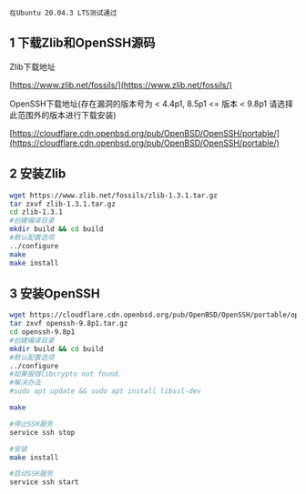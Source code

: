 
```
在Ubuntu 20.04.3 LTS测试通过
```

1 下载Zlib和OpenSSH源码
------------------

Zlib下载地址

[https://www.zlib.net/fossils/](https://www.zlib.net/fossils/)

OpenSSH下载地址(存在漏洞的版本号为 < 4.4p1, 8.5p1 <= 版本 < 9.8p1 请选择此范围外的版本进行下载安装)

[https://cloudflare.cdn.openbsd.org/pub/OpenBSD/OpenSSH/portable/](https://cloudflare.cdn.openbsd.org/pub/OpenBSD/OpenSSH/portable/)

2 安装Zlib
--------

```sh
wget https://www.zlib.net/fossils/zlib-1.3.1.tar.gz
tar zxvf zlib-1.3.1.tar.gz
cd zlib-1.3.1
#创建编译目录
mkdir build && cd build
#默认配置选项
../configure
make
make install
```

3 安装OpenSSH
-----------

```sh
wget https://cloudflare.cdn.openbsd.org/pub/OpenBSD/OpenSSH/portable/openssh-9.8p1.tar.gz
tar zxvf openssh-9.8p1.tar.gz
cd openssh-9.8p1
#创建编译目录
mkdir build && cd build
#默认配置选项
../configure
#如果报错libcrypto not found.
#解决办法
#sudo apt update && sudo apt install libssl-dev

make

#停止SSH服务
service ssh stop

#安装
make install

#启动SSH服务
service ssh start
```